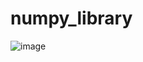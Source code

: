 # numpy_library

![image](https://user-images.githubusercontent.com/119282092/222408537-5a250f89-919d-4021-bd65-7839e3c5cc9e.png)
